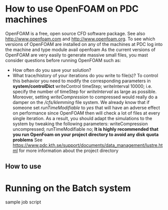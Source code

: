 
# How to use OpenFOAM on PDC machines
OpenFOAM is a free, open source CFD software package.
See also http://www.openfoam.com and http://www.openfoam.org.
To see which versions of OpenFOAM are installed on any of the machines at PDC log into the machine and type
module avail openfoam
As the current versions of OpenFOAM are very easily to generate massive small files,  you mast consider questions before running OpenFOAM such as:
* How often do you save your solution?
* What trace/history of your iterations do you write to file(s)?
To control this behavior you need to modify the corresponding parameters in
**system/controlDict**
writeControl    timeStep;
writeInterval   10000;
i.e. specify the number of timeStep for *writeInterval* as large as possible.
Moreover, setting *writeCompression* to compressed would really do a damper on the */cfs/klemming* file system. We already know that if someone set *runTimeModifiable* to *yes*  that will have an adverse effect on performance  since OpenFOAM then will check a lot of files at every single iteration. As a result, you should adapt the simulations to the system by tweaking the following parameters:
writeCompression                    uncompressed;
runTimeModifiable                   no;
**It is highly recommended that you run OpenFoam on your project directory to avoid any disk quota problems**
See https://www.pdc.kth.se/support/documents/data_management/lustre.html for more information about the project directory


## How to use


# Running on the Batch system
sample job script

